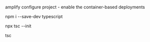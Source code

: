 amplify configure project - enable the container-based deployments

npm i --save-dev typescript

npx tsc --init

tsc